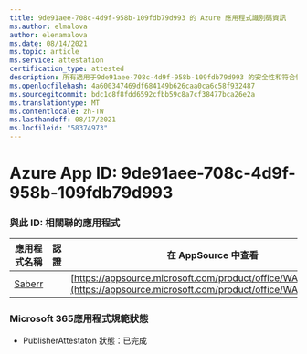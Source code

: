 ```yaml
---
title: 9de91aee-708c-4d9f-958b-109fdb79d993 的 Azure 應用程式識別碼資訊
ms.author: elmalova
author: elenamalova
ms.date: 08/14/2021
ms.topic: article
ms.service: attestation
certification_type: attested
description: 所有適用于9de91aee-708c-4d9f-958b-109fdb79d993 的安全性和符合性資訊資訊。
ms.openlocfilehash: 4a600347469df684149b626caa0ca6c58f932487
ms.sourcegitcommit: bdc1c8f8fdd6592cfbb59c8a7cf38477bca26e2a
ms.translationtype: MT
ms.contentlocale: zh-TW
ms.lasthandoff: 08/17/2021
ms.locfileid: "58374973"
---
```

# <a name="azure-app-id-9de91aee-708c-4d9f-958b-109fdb79d993"></a>Azure App ID: 9de91aee-708c-4d9f-958b-109fdb79d993


### <a name="apps-associated-with-this-id"></a>與此 ID: 相關聯的應用程式
| **應用程式名稱** | **認證** | **在 AppSource 中查看** |
|--------------|---------------|-----------------------|
| [Saberr](https://docs.microsoft.com/microsoft-365-app-certification/forward/WA200001501) |  | [https://appsource.microsoft.com/product/office/WA200001501](https://appsource.microsoft.com/product/office/WA200001501) |

### <a name="microsoft-365-app-compliance-status"></a>Microsoft 365應用程式規範狀態
- PublisherAttestaton 狀態：已完成
